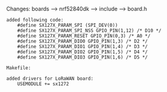 Changes:
    boards --> nrf52840dk --> include --> board.h 

    added following code:
        #define SX127X_PARAM_SPI (SPI_DEV(0))
        #define SX127X_PARAM_SPI_NSS GPIO_PIN(1,12) /* D10 */
        #define SX127X_PARAM_RESET GPIO_PIN(0,3) /* A0 */
        #define SX127X_PARAM_DIO0 GPIO_PIN(1,3) /* D2 */
        #define SX127X_PARAM_DIO1 GPIO_PIN(1,4) /* D3 */
        #define SX127X_PARAM_DIO2 GPIO_PIN(1,5) /* D4 */
        #define SX127X_PARAM_DIO3 GPIO_PIN(1,6) /* D5 */
    
    Makefile:
    
    added drivers for LoRaWAN board:
        USEMODULE += sx1272


 
